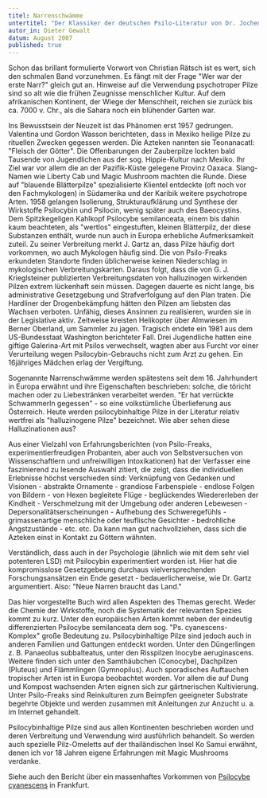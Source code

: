 ```yaml
---
titel: Narrenschwämme
untertitel: "Der Klassiker der deutschen Psilo-Literatur von Dr. Jochen Gartz (Nachtschattenverlag, ca. 70 €)"
autor_in: Dieter Gewalt
datum: August 2007
published: true
---
```


Schon das brillant formulierte Vorwort von Christian Rätsch ist es wert, sich den schmalen Band vorzunehmen. Es fängt mit der Frage "Wer war der erste Narr?" gleich gut an. Hinweise auf die Verwendung psychotroper Pilze sind so alt wie die frühen Zeugnisse menschlicher Kultur. Auf dem afrikanischen Kontinent, der Wiege der Menschheit, reichen sie zurück bis ca. 7000 v. Chr., als die Sahara noch ein blühender Garten war.

Ins Bewusstsein der Neuzeit ist das Phänomen erst 1957 gedrungen. Valentina und Gordon Wasson berichteten, dass in Mexiko heilige Pilze zu rituellen Zwecken gegessen werden. Die Azteken nannten sie Teonanacatl: "Fleisch der Götter". Die Offenbarungen der Zauberpilze lockten bald Tausende von Jugendlichen aus der sog. Hippie-Kultur nach Mexiko. Ihr Ziel war vor allem die an der Pazifik-Küste gelegene Provinz Oaxaca. Slang-Namen wie Liberty Cab und Magic Mushroom machten die Runde. Diese auf "blauende Blätterpilze" spezialisierte Klientel entdeckte (oft noch vor den Fachmykologen) in Südamerika und der Karibik weitere psychotrope Arten.
1958 gelangen Isolierung, Strukturaufklärung und Synthese der Wirkstoffe Psilocybin und Psilocin, wenig später auch des Baeocystins. Dem Spitzkegeligen Kahlkopf Psilocybe semilanceata, einem bis dahin kaum beachteten, als "wertlos" eingestuften, kleinen Blätterpilz, der diese Substanzen enthält, wurde nun auch in Europa erhebliche Aufmerksamkeit zuteil. Zu seiner Verbreitung merkt J. Gartz an, dass Pilze häufig dort vorkommen, wo auch Mykologen häufig sind. Die von Psilo-Freaks erkundeten Standorte finden üblicherweise keinen Niederschlag in mykologischen Verbreitungskarten. Daraus folgt, dass die von G. J. Krieglsteiner publizierten Verbreitungsdaten von halluzinogen wirkenden Pilzen extrem lückenhaft sein müssen. Dagegen dauerte es nicht lange, bis administrative Gesetzgebung und Strafverfolgung auf den Plan traten. Die Hardliner der Drogenbekämpfung hätten den Pilzen am liebsten das Wachsen verboten. Unfähig, dieses Ansinnen zu realisieren, wurden sie in der Legislative aktiv. Zeitweise kreisten Helikopter über Almwiesen im Berner Oberland, um Sammler zu jagen. Tragisch endete ein 1981 aus dem US-Bundesstaat Washington berichteter Fall. Drei Jugendliche hatten eine giftige Galerina-Art mit Psilos verwechselt, wagten aber aus Furcht vor einer Verurteilung wegen Psilocybin-Gebrauchs nicht zum Arzt zu gehen. Ein 16jähriges Mädchen erlag der Vergiftung.

Sogenannte Narrenschwämme werden spätestens seit dem 16. Jahrhundert in Europa erwähnt und ihre Eigenschaften beschrieben: solche, die töricht machen oder zu Liebestränken verarbeitet werden. "Er hat verrückte Schwammerln gegessen" - so eine volkstümliche Überlieferung aus Österreich. Heute werden psilocybinhaltige Pilze in der Literatur relativ wertfrei als "halluzinogene Pilze" bezeichnet. Wie aber sehen diese Halluzinationen aus?

Aus einer Vielzahl von Erfahrungsberichten (von Psilo-Freaks, experimentierfreudigen Probanten, aber auch von Selbstversuchen von Wissenschaftlern und unfreiwilligen Intoxikationen) hat der Verfasser eine faszinierend zu lesende Auswahl zitiert, die zeigt, dass die individuellen Erlebnisse höchst verschieden sind: Verknüpfung von Gedanken und Visionen - abstrakte Ornamente - grandiose Farbenspiele - endlose Folgen von Bildern - von Hexen begleitete Flüge - beglückendes Wiedererleben der Kindheit - Verschmelzung mit der Umgebung oder anderen Lebewesen - Depersonalitätserscheinungen - Aufhebung des Schweregefühls - grimassenartige menschliche oder teuflische Gesichter - bedrohliche Angstzustände - etc. etc. Da kann man gut nachvollziehen, dass sich die Azteken einst in Kontakt zu Göttern wähnten.

Verständlich, dass auch in der Psychologie (ähnlich wie mit dem sehr viel potenteren LSD) mit Psilocybin experimentiert worden ist. Hier hat die kompromisslose Gesetzgebeung durchaus vielversprechenden Forschungsansätzen ein Ende gesetzt - bedauerlicherweise, wie Dr. Gartz argumentiert. Also: "Neue Narren braucht das Land."

Das hier vorgestellte Buch wird allen Aspekten des Themas gerecht. Weder die Chemie der Wirkstoffe, noch die Systematik der relevanten Spezies kommt zu kurz. Unter den europäischen Arten kommt neben der eindeutig differenzierten Psilocybe semilanceata dem sog. "Ps. cyanescens-Komplex" große Bedeutung zu. Psilocybinhaltige Pilze sind jedoch auch in anderen Familien und Gattungen entdeckt worden. Unter den Düngerlingen z. B. Panaeolus subbalteatus, unter den Risspilzen Inocybe aeruginascens. Weitere finden sich unter den Samthäubchen (Conocybe), Dachpilzen (Pluteus) und Flämmlingen (Gymnopilus). Auch sporadisches Auftauchen tropischer Arten ist in Europa beobachtet worden. Vor allem die auf Dung und Kompost wachsenden Arten eignen sich zur gärtnerischen Kultivierung. Unter Psilo-Freaks sind Reinkulturen zum Beimpfen geeigneter Substrate begehrte Objekte und werden zusammen mit Anleitungen zur Anzucht u. a. im Internet gehandelt.

Psilocybinhaltige Pilze sind aus allen Kontinenten beschrieben worden und deren Verbreitung und Verwendung wird ausführlich behandelt. So werden auch spezielle Pilz-Omeletts auf der thailändischen Insel Ko Samui erwähnt, denen ich vor 18 Jahren eigene Erfahrungen mit Magic Mushrooms verdanke.

Siehe auch den Bericht über ein massenhaftes Vorkommen von [Psilocybe cyanescens](/pilze/psilocybe-cyanescens-blauender-kahlkopf) in Frankfurt.
